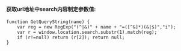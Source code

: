 #### 获取url地址中search内容制定参数值:
```
function GetQueryString(name) {
    var reg = new RegExp("(^|&)" + name + "=([^&]*)(&|$)","i");
    var r = window.location.search.substr(1).match(reg);
    if (r!=null) return (r[2]); return null;
}
```
